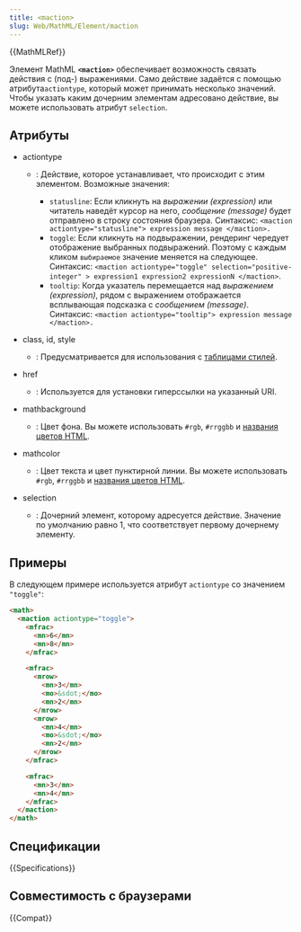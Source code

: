```yaml
---
title: <maction>
slug: Web/MathML/Element/maction
---
```


{{MathMLRef}}

Элемент MathML **`<maction>`** обеспечивает возможность связать действия с (под-) выражениями. Само действие задаётся с помощью атрибута`actiontype`, который может принимать несколько значений. Чтобы указать каким дочерним элементам адресовано действие, вы можете использовать атрибут `selection`.

## Атрибуты

- actiontype

  - : Действие, которое устанавливает, что происходит с этим элементом. Возможные значения:

    - `statusline`: Если кликнуть на _выражении (expression)_ или читатель наведёт курсор на него, _сообщение (message)_ будет отправлено в строку состояния браузера. Синтаксис: `<maction actiontype="statusline"> expression message </maction>.`
    - `toggle`: Если кликнуть на подвыражении, рендеринг чередует отображение выбранных подвыражений. Поэтому с каждым кликом `выбираемое` значение меняется на следующее.
      Синтаксис: `<maction actiontype="toggle" selection="positive-integer" > expression1 expression2 expressionN </maction>`.
    - `tooltip`: Когда указатель перемещается над _выражением (expression)_, рядом с выражением отображается всплывающая подсказка с _сообщением (message)_.
      Синтаксис: `<maction actiontype="tooltip"> expression message </maction>.`

- class, id, style
  - : Предусматривается для использования с [таблицами стилей](/ru/docs/CSS).
- href
  - : Используется для установки гиперссылки на указанный URI.
- mathbackground
  - : Цвет фона. Вы можете использовать `#rgb`, `#rrggbb` и [названия цветов HTML](/ru/docs/CSS/color_value#Color_Keywords).
- mathcolor
  - : Цвет текста и цвет пунктирной линии. Вы можете использовать `#rgb`, `#rrggbb` и [названия цветов HTML](/ru/docs/CSS/color_value#Color_Keywords).
- selection
  - : Дочерний элемент, которому адресуется действие. Значение по умолчанию равно 1, что соответствует первому дочернему элементу.

## Примеры

В следующем примере используется атрибут `actiontype` со значением `"toggle"`:

```html
<math>
  <maction actiontype="toggle">
    <mfrac>
      <mn>6</mn>
      <mn>8</mn>
    </mfrac>

    <mfrac>
      <mrow>
        <mn>3</mn>
        <mo>&sdot;</mo>
        <mn>2</mn>
      </mrow>
      <mrow>
        <mn>4</mn>
        <mo>&sdot;</mo>
        <mn>2</mn>
      </mrow>
    </mfrac>

    <mfrac>
      <mn>3</mn>
      <mn>4</mn>
    </mfrac>
  </maction>
</math>
```

## Спецификации

{{Specifications}}

## Совместимость с браузерами

{{Compat}}
